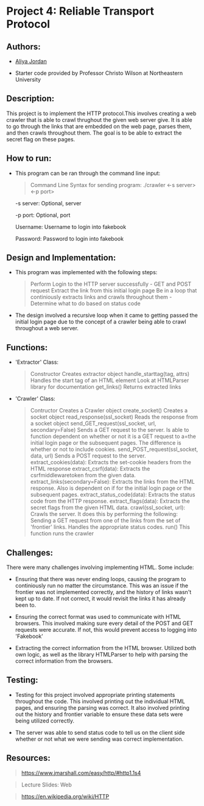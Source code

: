 # Project 4: Reliable Transport Protocol

## Authors:
- [Aliya Jordan](https://github.com/aliyajo)

- Starter code provided by Professor Christo Wilson at Northeastern University

## Description:
This project is to implement the HTTP protocol.This involves creating a web crawler that is able to crawl thrughout the given web server give. It is able to go through the links that are embedded on the web page, parses them, and then crawls throughout them. The goal is to be able to extract the secret flag on these pages. 

## How to run:
- This program can be ran through the command line input:
    > Command Line Syntax for sending program:
        ./crawler <-s server> <-p port> <username> <password>
    
    -s server: Optional, server

    -p port: Optional, port

    Username: Username to login into fakebook

    Password: Password to login into fakebook

## Design and Implementation:
- This program was implemented with the following steps:
    > Perform Login to the HTTP server successfully
        - GET and POST request
    > Extract the link from this initial login page
    > Be in a loop that continiously extracts links and crawls throughout them
        - Determine what to do based on status code

- The design involved a recursive loop when it came to getting passed the initial login page due to the concept of a crawler being able to crawl throughout a web server.
    
## Functions:
- 'Extractor' Class:
    > Constructor
        Creates extractor object
    > handle_starttag(tag, attrs)
        Handles the start tag of an HTML element
        Look at HTMLParser library for documentation
    > get_links()
        Returns extracted links
-  'Crawler' Class: 
    > Contructor
        Creates a Crawler object
    > create_socket()
        Creates a socket object
    > read_response(ssl_socket)
        Reads the response from a socket object
    > send_GET_request(ssl_socket, url, secondary=False)
        Sends a GET request to the server. 
        Is able to function dependent on whether or not it is a 
        GET request to a=the initial login page or the subsequent
        pages. 
        The difference is whether or not to include cookies.
    > send_POST_request(ssl_socket, data, url)
        Sends a POST request to the server.
    > extract_cookies(data):
        Extracts the set-cookie headers from the HTML response
    > extract_csrf(data):
        Extracts the csrfmiddlewaretoken from the given data.
    > extract_links(secondary=False):
        Extracts the links from the HTML response.
        Also is dependent on if for the initial login page or the subsequent pages. 
    > extract_status_code(data):
        Extracts the status code from the HTTP response.
    > extract_flags(data):
        Extracts the secret flags from the given HTML data.
    > crawl(ssl_socket, url):
        Crawls the server. It does this by performing the following:
        Sending a GET request from one of the links from the 
        set of 'frontier' links. 
        Handles the appropriate status codes.
    > run()
        This function runs the crawler

## Challenges: 
There were many challenges involving implementing HTML. Some include:

- Ensuring that there was never ending loops, causing the program to continiously run no matter the circumstance. This was an issue if the frontier was not implemented correctly, and the history of links wasn't kept up to date. If not correct, it would revisit the links it has already been to. 

- Ensuring the correct format was used to communicate with HTML browsers. This involved making sure every detail of the POST and GET requests were accurate. If not, this would prevent access to logging into 'Fakebook'

- Extracting the correct information from the HTML browser. Utilized both own logic, as well as the library HTMLParser to help with parsing the correct information from the browsers. 

## Testing:
- Testing for this project involved appropriate printing statements throughout the code. This involved printing out the individual HTML pages, and ensuring the parsing was correct. It also involved printing out the history and frontier variable to ensure these data sets were being utilized correctly.

- The server was able to send status code to tell us on the client side whether or not what we were sending was correct implementation. 

## Resources:
> https://www.jmarshall.com/easy/http/#http1.1s4

> Lecture Slides: Web

> https://en.wikipedia.org/wiki/HTTP